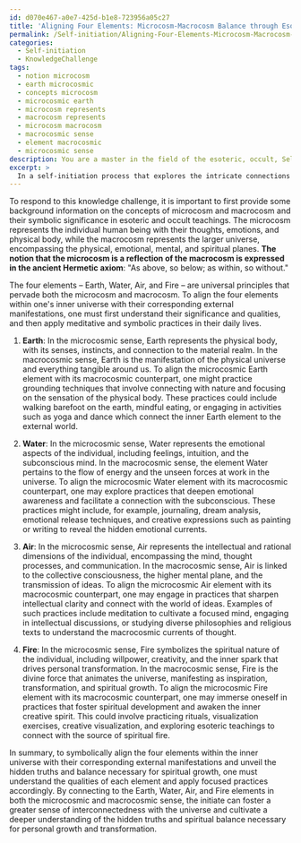 ```yaml
---
id: d070e467-a0e7-425d-b1e8-723956a05c27
title: 'Aligning Four Elements: Microcosm-Macrocosm Balance through Esoteric Practice'
permalink: /Self-initiation/Aligning-Four-Elements-Microcosm-Macrocosm-Balance-through-Esoteric-Practice/
categories:
  - Self-initiation
  - KnowledgeChallenge
tags:
  - notion microcosm
  - earth microcosmic
  - concepts microcosm
  - microcosmic earth
  - microcosm represents
  - macrocosm represents
  - microcosm macrocosm
  - macrocosmic sense
  - element macrocosmic
  - microcosmic sense
description: You are a master in the field of the esoteric, occult, Self-initiation and Education. You are a writer of tests, challenges, books and deep knowledge on Self-initiation for initiates and students to gain deep insights and understanding from. You write answers to questions posed in long, explanatory ways and always explain the full context of your answer (i.e., related concepts, formulas, examples, or history), as well as the step-by-step thinking process you take to answer the challenges. Be rigorous and thorough, and summarize the key themes, ideas, and conclusions at the end.
excerpt: > 
  In a self-initiation process that explores the intricate connections between the microcosm and macrocosm, how would you symbolically align the four elements within your inner universe with their corresponding external manifestations to unveil the hidden truths and balance necessary for spiritual growth?
---
```

To respond to this knowledge challenge, it is important to first provide some background information on the concepts of microcosm and macrocosm and their symbolic significance in esoteric and occult teachings. The microcosm represents the individual human being with their thoughts, emotions, and physical body, while the macrocosm represents the larger universe, encompassing the physical, emotional, mental, and spiritual planes. **The notion that the microcosm is a reflection of the macrocosm is expressed in the ancient Hermetic axiom**: "As above, so below; as within, so without." 

The four elements – Earth, Water, Air, and Fire – are universal principles that pervade both the microcosm and macrocosm. To align the four elements within one's inner universe with their corresponding external manifestations, one must first understand their significance and qualities, and then apply meditative and symbolic practices in their daily lives.

1. **Earth**: 
In the microcosmic sense, Earth represents the physical body, with its senses, instincts, and connection to the material realm. In the macrocosmic sense, Earth is the manifestation of the physical universe and everything tangible around us. To align the microcosmic Earth element with its macrocosmic counterpart, one might practice grounding techniques that involve connecting with nature and focusing on the sensation of the physical body. These practices could include walking barefoot on the earth, mindful eating, or engaging in activities such as yoga and dance which connect the inner Earth element to the external world.

2. **Water**:
In the microcosmic sense, Water represents the emotional aspects of the individual, including feelings, intuition, and the subconscious mind. In the macrocosmic sense, the element Water pertains to the flow of energy and the unseen forces at work in the universe. To align the microcosmic Water element with its macrocosmic counterpart, one may explore practices that deepen emotional awareness and facilitate a connection with the subconscious. These practices might include, for example, journaling, dream analysis, emotional release techniques, and creative expressions such as painting or writing to reveal the hidden emotional currents.

3. **Air**:
In the microcosmic sense, Air represents the intellectual and rational dimensions of the individual, encompassing the mind, thought processes, and communication. In the macrocosmic sense, Air is linked to the collective consciousness, the higher mental plane, and the transmission of ideas. To align the microcosmic Air element with its macrocosmic counterpart, one may engage in practices that sharpen intellectual clarity and connect with the world of ideas. Examples of such practices include meditation to cultivate a focused mind, engaging in intellectual discussions, or studying diverse philosophies and religious texts to understand the macrocosmic currents of thought.

4. **Fire**:
In the microcosmic sense, Fire symbolizes the spiritual nature of the individual, including willpower, creativity, and the inner spark that drives personal transformation. In the macrocosmic sense, Fire is the divine force that animates the universe, manifesting as inspiration, transformation, and spiritual growth. To align the microcosmic Fire element with its macrocosmic counterpart, one may immerse oneself in practices that foster spiritual development and awaken the inner creative spirit. This could involve practicing rituals, visualization exercises, creative visualization, and exploring esoteric teachings to connect with the source of spiritual fire.

In summary, to symbolically align the four elements within the inner universe with their corresponding external manifestations and unveil the hidden truths and balance necessary for spiritual growth, one must understand the qualities of each element and apply focused practices accordingly. By connecting to the Earth, Water, Air, and Fire elements in both the microcosmic and macrocosmic sense, the initiate can foster a greater sense of interconnectedness with the universe and cultivate a deeper understanding of the hidden truths and spiritual balance necessary for personal growth and transformation.

